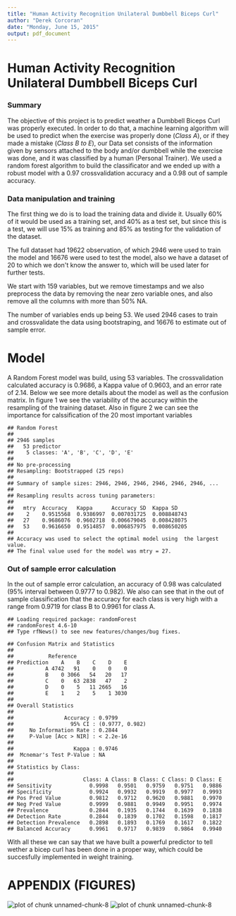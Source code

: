 ```yaml
---
title: "Human Activity Recognition Unilateral Dumbbell Biceps Curl"
author: "Derek Corcoran"
date: "Monday, June 15, 2015"
output: pdf_document
---
```


# **Human Activity Recognition Unilateral Dumbbell Biceps Curl**

### Summary

The objective of this project is to predict weather a Dumbbell Biceps Curl was properly executed. In order to do that, a machine learning algorithm will be used to predict when the exercise  was properly done (*Class A*), or if they made a mistake (*Class B to E*), our Data set consists of the information given by sensors attached to the body and/or dumbbell while the exercise  was done, and it was classified by a human (Personal Trainer). We used a random forest algorithm to build the classificator and we ended up with a robust model with a 0.97 crossvalidation accuracy and a 0.98 out of sample accuracy. 

### Data manipulation and training



The first thing we do is to load the training data and divide it. Usually 60% of it would be used as a training set, and 40% as a test set, but since this is a test, we will use 15% as training and 85% as testing for the validation of the dataset. 



The full dataset had 19622 observation, of which 2946 were used to train the model and 16676 were used to test the model, also we have a dataset of 20 to which we don't know the answer to, which will be used later for further tests.

We start with 159 variables, but we remove timestamps and we also preprocess the data by removing the near zero variable ones, and also remove all the columns with more than 50% NA.



The number of variables ends up being 53. We used 2946 cases to train and crossvalidate the data using bootstraping, and 16676 to estimate out of sample error.

# Model

A Random Forest model was build, using 53 variables. The crossvalidation calculated accuracy is 0.9686, a Kappa value of 0.9603, and an error rate of 2.14. Below we see more details about the model as well as the confusion matrix. In figure 1 we see the variability of the accuracy within the resampling of the training dataset. Also in figure 2 we can see the importance for calssification of the 20 most important variables





```
## Random Forest 
## 
## 2946 samples
##   53 predictor
##    5 classes: 'A', 'B', 'C', 'D', 'E' 
## 
## No pre-processing
## Resampling: Bootstrapped (25 reps) 
## 
## Summary of sample sizes: 2946, 2946, 2946, 2946, 2946, 2946, ... 
## 
## Resampling results across tuning parameters:
## 
##   mtry  Accuracy   Kappa      Accuracy SD  Kappa SD   
##    2    0.9515568  0.9386997  0.007031725  0.008848743
##   27    0.9686076  0.9602718  0.006679045  0.008428075
##   53    0.9616650  0.9514857  0.006857975  0.008650205
## 
## Accuracy was used to select the optimal model using  the largest value.
## The final value used for the model was mtry = 27.
```

### Out of sample error calculation

In the out of sample error calculation, an accuracy of 0.98 was calculated (95% interval between 0.9777 to 0.982).
We also can see that in the out of sample classification  that the accuracy for each class is very high with a range from 0.9719 for class B to 0.9961 for class A.


```
## Loading required package: randomForest
## randomForest 4.6-10
## Type rfNews() to see new features/changes/bug fixes.
```

```
## Confusion Matrix and Statistics
## 
##           Reference
## Prediction    A    B    C    D    E
##          A 4742   91    0    0    0
##          B    0 3066   54   20   17
##          C    0   63 2838   47    2
##          D    0    5   11 2665   16
##          E    1    2    5    1 3030
## 
## Overall Statistics
##                                          
##                Accuracy : 0.9799         
##                  95% CI : (0.9777, 0.982)
##     No Information Rate : 0.2844         
##     P-Value [Acc > NIR] : < 2.2e-16      
##                                          
##                   Kappa : 0.9746         
##  Mcnemar's Test P-Value : NA             
## 
## Statistics by Class:
## 
##                      Class: A Class: B Class: C Class: D Class: E
## Sensitivity            0.9998   0.9501   0.9759   0.9751   0.9886
## Specificity            0.9924   0.9932   0.9919   0.9977   0.9993
## Pos Pred Value         0.9812   0.9712   0.9620   0.9881   0.9970
## Neg Pred Value         0.9999   0.9881   0.9949   0.9951   0.9974
## Prevalence             0.2844   0.1935   0.1744   0.1639   0.1838
## Detection Rate         0.2844   0.1839   0.1702   0.1598   0.1817
## Detection Prevalence   0.2898   0.1893   0.1769   0.1617   0.1822
## Balanced Accuracy      0.9961   0.9717   0.9839   0.9864   0.9940
```



With all these we can say that we have built a powerful predictor to tell wether a bicep curl has been done in a proper way, which could be succesfully implemented in weight training.

# APPENDIX (FIGURES)

![plot of chunk unnamed-chunk-8](figure/unnamed-chunk-8-1.png) ![plot of chunk unnamed-chunk-8](figure/unnamed-chunk-8-2.png) 
